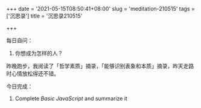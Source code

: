 +++
date = '2021-05-15T08:50:41+08:00'
slug = 'meditation-210515'
tags = ['沉思录']
title = '沉思录210515'

+++

每日自问：

1. 你想成为怎样的人？

昨晚跑步，我阅读了「哲学素质」摘录，「能够识别表象和本质」摘录，昨天走路时心情放松得还不错。

今日完成：

1. Complete _Basic JavaScript_ and summarize it

